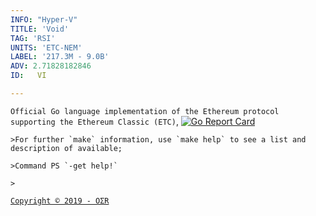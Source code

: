 ```yaml
---
INFO: "Hyper-V"
TITLE: 'Void'
TAG: 'RSI'
UNITS: 'ETC-NEM'
LABEL: '217.3M - 9.0B'
ADV: 2.71828182846
ID:   VI

---
```


`Official Go language implementation of the Ethereum protocol supporting the Ethereum Classic (ETC)`,
[![Go Report Card](https://goreportcard.com/badge/github.com/ethereumproject/go-ethereum)](https://goreportcard.com/report/github.com/ethereumproject/go-ethereum)

```
>For further `make` information, use `make help` to see a list and description of available;

>Command PS `-get help!`

>
```
[` Copyright © 2019 - OΣR `](https://www.mcafeesecure.com/verify?host=ozturna.info)
